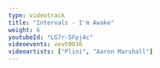```yaml
---
type: videotrack
title: "Intervals - I'm Awake"
weight: 6
youtubeId: "LG7r-5Fpj4c"
videoevents: vevt0036
videoartists: ["Plini", "Aaron Marshall"]
---
```

